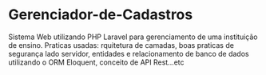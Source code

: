 # Gerenciador-de-Cadastros
Sistema Web utilizando PHP Laravel para gerenciamento de uma instituição de ensino. Praticas usadas: rquitetura de camadas, boas praticas de segurança lado servidor, entidades e relacionamento de banco de dados utilizando o ORM Eloquent, conceito de API Rest...etc
